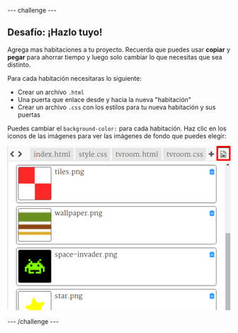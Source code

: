 \--- challenge \---

## Desafío: ¡Hazlo tuyo!

Agrega mas habitaciones a tu proyecto. Recuerda que puedes usar **copiar** y **pegar** para ahorrar tiempo y luego solo cambiar lo que necesitas que sea distinto.

Para cada habitación necesitaras lo siguiente:

+ Crear un archivo `.html`
+ Una puerta que enlace desde y hacia la nueva "habitación"
+ Crear un archivo `.css` con los estilos para tu nueva habitación y sus puertas

Puedes cambiar el `background-color:` para cada habitación. Haz clic en los iconos de las imágenes para ver las imágenes de fondo que puedes elegir:

![captura de pantalla](images/rooms-images.png)

\--- /challenge \---